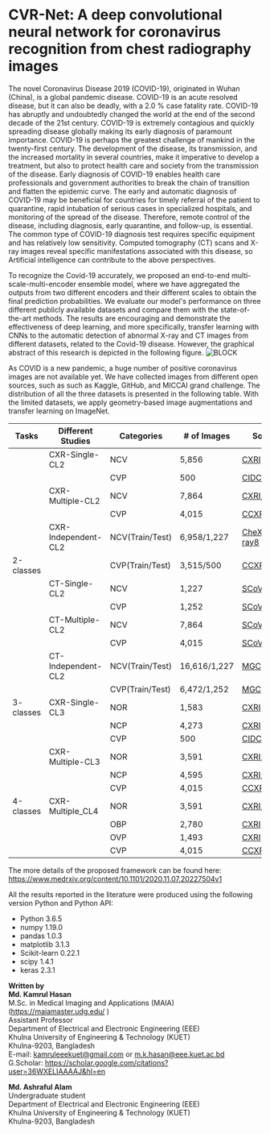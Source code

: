 # CVR-Net: A deep convolutional neural network for coronavirus recognition from chest radiography images

The novel Coronavirus Disease 2019 (COVID-19), originated in Wuhan (China), is a global pandemic disease. COVID-19 is an acute resolved disease, but it can also be deadly, with a 2.0 % case fatality rate. COVID-19 has abruptly and undoubtedly changed the world at the end of the second decade of the 21st century. COVID-19 is extremely contagious and quickly spreading disease globally making its early diagnosis of paramount importance. COVID-19 is perhaps the greatest challenge of mankind in the twenty-first century. The development of the disease, its transmission, and the increased mortality in several countries, make it imperative to develop a treatment, but also to protect health care and society from the transmission of the disease. Early diagnosis of COVID-19 enables health care professionals and government authorities to break the chain of transition and flatten the epidemic curve. The early and automatic diagnosis of COVID-19 may be beneficial for countries for timely referral of the patient to quarantine, rapid intubation of serious cases in specialized hospitals, and monitoring of the spread of the disease. Therefore, remote control of the disease, including diagnosis, early quarantine, and follow-up, is essential. The common type of COVID-19 diagnosis test requires specific equipment and has relatively low sensitivity. Computed tomography (CT) scans and X-ray images reveal specific manifestations associated with this disease, so Artificial intelligence can contribute to the above perspectives. 

To recognize the Covid-19 accurately, we proposed an end-to-end multi-scale-multi-encoder ensemble model, where we have aggregated the outputs from two different encoders and their different scales to obtain the final prediction probabilities. We evaluate our model's performance on three different publicly available datasets and compare them with the state-of-the-art methods. The results are encouraging and demonstrate the effectiveness of deep learning, and more specifically, transfer learning with CNNs to the automatic detection of abnormal X-ray and CT images from different datasets, related to the Covid-19 disease. However, the graphical abstract of this research is depicted in the following figure. 
![BLOCK](https://user-images.githubusercontent.com/32570071/87485156-edaabc80-c659-11ea-82f2-4540258af049.png) 

As COVID is a new pandemic, a huge number of positive coronavirus images are not available yet. We have collected images from different open sources, such as such as Kaggle, GitHub, and MICCAI grand challenge. The distribution of all the three datasets is presented in the following table. With the limited datasets, we apply geometry-based image augmentations and transfer learning on ImageNet. 

| Tasks 	| Different Studies 	| Categories 	| # of Images 	| Source References 	| Modality 	|
|-	|-	|-	|-	|-	|-	|
|  	| CXR-Single-CL2 	| NCV 	| 5,856 	| [CXRI](https://www.kaggle.com/paultimothymooney/chest-xray-pneumonia) 	| X-ray 	|
|  	|  	| CVP 	| 500 	| [CIDC](https://github.com/ieee8023/covid-chestxray-dataset) 	| X-ray 	|
|  	| CXR-Multiple-CL2 	| NCV 	| 7,864 	| [CXRI](https://www.kaggle.com/paultimothymooney/chest-xray-pneumonia),[ChestX-ray8](https://nihcc.app.box.com/v/ChestXray-NIHCC) 	| X-ray 	|
|  	|  	| CVP 	| 4,015 	| [CCXRI](https://www.sirm.org/category/senza-categoria/),[CIDC](https://github.com/ieee8023/covid-chestxray-dataset),[PadChest](https://bimcv.cipf.es/bimcv-projects/padchest/) 	| X-ray 	|
|  	| CXR- Independent-CL2 	| NCV(Train/Test) 	| 6,958/1,227 	| [CheXpert](https://github.com/stanfordmlgroup/chexpert-labeler)+[CXRI](https://www.kaggle.com/paultimothymooney/chest-xray-pneumonia)/[ChestX-ray8](https://nihcc.app.box.com/v/ChestXray-NIHCC) 	| X-ray 	|
| 2-classes 	|  	| CVP(Train/Test) 	| 3,515/500 	| [CCXRI](https://www.sirm.org/category/senza-categoria/covid-19/)+[PadChest](https://bimcv.cipf.es/bimcv-projects/padchest/)/[CIDC](https://github.com/ieee8023/covid-chestxray-dataset) 	| X-ray 	|
|  	| CT-Single-CL2 	| NCV 	| 1,227 	| [SCoV](https://www.kaggle.com/plameneduardo/sarscov2-ctscan-datasetand) 	| CT 	|
|  	|  	| CVP 	| 1,252 	| [SCoV](https://www.kaggle.com/plameneduardo/sarscov2-ctscan-datasetand) 	| CT 	|
|  	| CT-Multiple-CL2 	| NCV 	| 7,864 	| [SCoV](https://www.kaggle.com/plameneduardo/sarscov2-ctscan-datasetand),[CCII](https://nihcc.app.box.com/v/ChestXray-NIHCC),[MGC](https://github.com/UCSD-AI4H/COVID-CT) 	| CT 	|
|  	|  	| CVP 	| 4,015 	| [SCoV](https://www.kaggle.com/plameneduardo/sarscov2-ctscan-dataset),[CCII](https://nihcc.app.box.com/v/ChestXray-NIHCC),[MGC](https://github.com/UCSD-AI4H/COVID-CT) 	| CT 	|
|  	| CT-Independent-CL2 	| NCV(Train/Test) 	| 16,616/1,227 	| [MGC](https://github.com/UCSD-AI4H/COVID-CT)+[CCII](https://nihcc.app.box.com/v/ChestXray-NIHCC)+[iCTCF](http://ictcf.biocuckoo.cn/)/[SCoV](https://www.kaggle.com/plameneduardo/sarscov2-ctscan-dataset) 	| CT 	|
|  	|  	| CVP(Train/Test) 	| 6,472/1,252 	| [MGC](https://github.com/UCSD-AI4H/COVID-CT)+[CCII](https://nihcc.app.box.com/v/ChestXray-NIHCC)+[iCTCF](http://ictcf.biocuckoo.cn/)/[SCoV](https://www.kaggle.com/plameneduardo/sarscov2-ctscan-dataset) 	| CT 	|
| 3- classes 	| CXR-Single-CL3 	| NOR 	| 1,583 	| [CXRI](https://www.kaggle.com/paultimothymooney/chest-xray-pneumonia) 	| X-ray 	|
|  	|  	| NCP 	| 4,273 	| [CXRI](https://www.kaggle.com/paultimothymooney/chest-xray-pneumonia) 	| X-ray 	|
|  	|  	| CVP 	| 500 	| [CIDC](https://github.com/ieee8023/covid-chestxray-dataset) 	| X-ray 	|
|  	| CXR-Multiple-CL3 	| NOR 	| 3,591 	| [CXRI](https://www.kaggle.com/paultimothymooney/chest-xray-pneumonia),[ChestX-ray8](https://nihcc.app.box.com/v/ChestXray-NIHCC) 	| X-ray 	|
|  	|  	| NCP 	| 4,595 	| [CXRI](https://www.kaggle.com/paultimothymooney/chest-xray-pneumonia),[ChestX-ray8](https://nihcc.app.box.com/v/ChestXray-NIHCC) 	| X-ray 	|
|  	|  	| CVP 	| 4,015 	| [CCXRI](https://www.sirm.org/category/senza-categoria/covid-19/),[CIDC](https://github.com/ieee8023/covid-chestxray-dataset),[PadChest](https://bimcv.cipf.es/bimcv-projects/padchest/) 	| X-ray 	|
| 4-classes 	| CXR-Multiple_CL4 	| NOR 	| 3,591 	| [CXRI](https://www.kaggle.com/paultimothymooney/chest-xray-pneumonia),[ChestX-ray8](https://nihcc.app.box.com/v/ChestXray-NIHCC) 	| X-ray 	|
|  	|  	| OBP 	| 2,780 	| [CXRI](https://www.kaggle.com/paultimothymooney/chest-xray-pneumonia) 	| X-ray 	|
|  	|  	| OVP 	| 1,493 	| [CXRI](https://www.kaggle.com/paultimothymooney/chest-xray-pneumonia) 	| X-ray 	|
|  	|  	| CVP 	| 4,015 	| [CCXRI](https://www.sirm.org/category/senza-categoria/covid-19/),[CIDC](https://github.com/ieee8023/covid-chestxray-dataset),[PadChest](https://bimcv.cipf.es/bimcv-projects/padchest/) 	| X-ray 	|


The more details of the proposed framework can be found here: <br>
https://www.medrxiv.org/content/10.1101/2020.11.07.20227504v1


All the results reported in the literature were produced using the following version Python and Python API:

<ul>
    <li>Python 3.6.5</li>
    <li>numpy 1.19.0</li>
    <li>pandas 1.0.3</li>
    <li>matplotlib 3.1.3</li>
    <li>Scikit-learn 0.22.1</li>
    <li>scipy 1.4.1</li>
    <li>keras 2.3.1</li>
   
</ul>


**Written by**<br>
**Md. Kamrul Hasan**  <br>
M.Sc. in Medical Imaging and Applications (MAIA)(https://maiamaster.udg.edu/ ) <br>
Assistant Professor <br>
Department of Electrical and Electronic Engineering (EEE) <br>
Khulna University of Engineering & Technology (KUET) <br>
Khulna-9203, Bangladesh <br>
E-mail: kamruleeekuet@gmail.com or m.k.hasan@eee.kuet.ac.bd<br>
G.Scholar: https://scholar.google.com/citations?user=36WXELIAAAAJ&hl=en



**Md. Ashraful Alam**  <br>
Undergraduate student <br>
Department of Electrical and Electronic Engineering (EEE) <br>
Khulna University of Engineering & Technology (KUET) <br>
Khulna-9203, Bangladesh <br>
